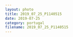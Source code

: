 ```yaml
---
layout: photo
title: 2019_07_25_P1140515
date: 2019-07-25
category: portugal
filename: 2019_07_25_P1140515
---
```

